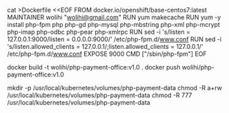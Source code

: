 cat >Dockerfile <<EOF
FROM docker.io/openshift/base-centos7:latest
MAINTAINER wolihi "wolihi@gmail.com"
RUN yum makecache
RUN yum -y install php-fpm php php-gd php-mysql php-mbstring php-xml php-mcrypt  php-imap php-odbc php-pear php-xmlrpc
RUN sed -i 's/listen = 127.0.0.1:9000/listen = 0.0.0.0:9000/' /etc/php-fpm.d/www.conf
RUN sed -i 's/listen.allowed_clients = 127.0.0.1/;listen.allowed_clients = 127.0.0.1/' /etc/php-fpm.d/www.conf
EXPOSE 9000
CMD ["/sbin/php-fpm"]
EOF


docker build -t wolihi/php-payment-office:v1.0 .
docker push wolihi/php-payment-office:v1.0


mkdir -p /usr/local/kubernetes/volumes/php-payment-data
chmod -R a+rw /usr/local/kubernetes/volumes/php-payment-data
chmod -R 777 /usr/local/kubernetes/volumes/php-payment-data
